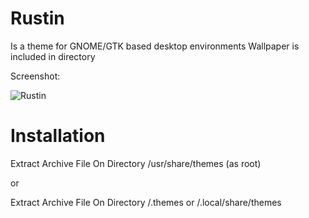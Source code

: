 # Rustin  
Is a theme for GNOME/GTK based desktop environments
Wallpaper is included in directory

Screenshot:

![Rustin](https://user-images.githubusercontent.com/88061514/209483596-0956338b-5f49-4ed6-99ef-aab051871e0a.png)

# Installation
 Extract Archive File On Directory /usr/share/themes (as root)
 
 or
 
 Extract Archive File On Directory /.themes or /.local/share/themes
